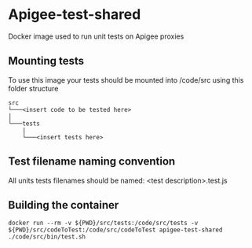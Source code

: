 # Apigee-test-shared
Docker image used to run unit tests on Apigee proxies

## Mounting tests
To use this image your tests should be mounted into /code/src using this folder structure
```
src  
└───<insert code to be tested here>
│   
└───tests
    |
    └───<insert tests here>
```

## Test filename naming convention

All units tests filenames should be named: \<test description\>.test.js 

## Building the container
```
docker run --rm -v ${PWD}/src/tests:/code/src/tests -v ${PWD}/src/codeToTest:/code/src/codeToTest apigee-test-shared  ./code/src/bin/test.sh
```